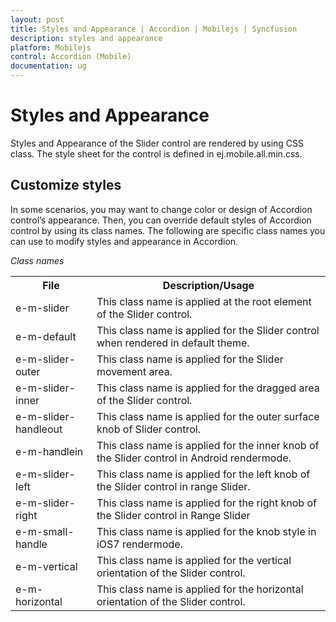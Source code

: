 ```yaml
---
layout: post
title: Styles and Appearance | Accordion | Mobilejs | Syncfusion
description: styles and appearance
platform: Mobilejs
control: Accordion (Mobile)
documentation: ug
---
```


# Styles and Appearance

Styles and Appearance of the Slider control are rendered by using CSS class. The style sheet for the control is defined in ej.mobile.all.min.css.

## Customize styles

In some scenarios, you may want to change color or design of Accordion control’s appearance. Then, you can override default styles of Accordion control by using its class names. The following are specific class names you can use to modify styles and appearance in Accordion.

_Class names_

<table>
<tr>
<th>
File</th><th>
Description/Usage </th></tr>
<tr>
<td>
e-m-slider                                        </td><td>
This class name is applied at the root element of the Slider control.</td></tr>
<tr>
<td>
e-m-default</td><td>
This class name is applied for the Slider control when rendered in default theme.</td></tr>
<tr>
<td>
e-m-slider-outer                         </td><td>
This class name is applied for the Slider movement area.    </td></tr>
<tr>
<td>
e-m-slider-inner                         </td><td>
This class name is applied for the dragged area of the Slider control.</td></tr>
<tr>
<td>
e-m-slider-handleout                                 </td><td>
This class name is applied for the outer surface knob of Slider control. </td></tr>
<tr>
<td>
e-m-handlein                       </td><td>
This class name is applied for the inner knob of the Slider control in Android rendermode.</td></tr>
<tr>
<td>
e-m-slider-left            </td><td>
This class name is applied for the left knob of the Slider control in range Slider.</td></tr>
<tr>
<td>
e-m-slider-right</td><td>
This class name is applied for the right knob of the Slider control in Range Slider</td></tr>
<tr>
<td>
e-m-small-handle                               </td><td>
This class name is applied for the knob style in iOS7 rendermode.</td></tr>
<tr>
<td>
e-m-vertical   </td><td>
This class name is applied for the vertical orientation of the Slider control.
</td></tr>
<tr>
<td>
e-m-horizontal               </td><td>
This class name is applied for the horizontal orientation of the Slider control.</td></tr>
</table>